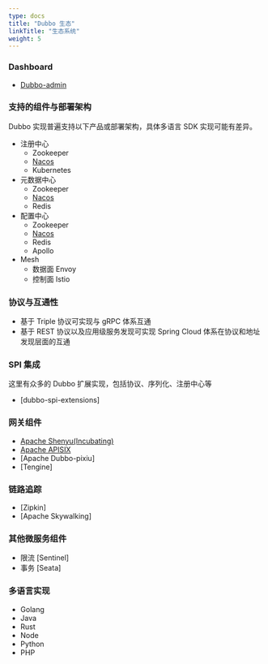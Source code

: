 ```yaml
---
type: docs
title: "Dubbo 生态"
linkTitle: "生态系统"
weight: 5
---
```


### Dashboard
* [Dubbo-admin](https://github.com/apache/dubbo-admin)

### 支持的组件与部署架构

Dubbo 实现普遍支持以下产品或部署架构，具体多语言 SDK 实现可能有差异。

* 注册中心
  * Zookeeper
  * [Nacos](https://nacos.io/zh-cn/docs/use-nacos-with-dubbo.html)
  * Kubernetes
* 元数据中心
  * Zookeeper
  * [Nacos](https://nacos.io/zh-cn/docs/use-nacos-with-dubbo.html)
  * Redis
* 配置中心
  * Zookeeper
  * [Nacos](https://nacos.io/zh-cn/docs/use-nacos-with-dubbo.html)
  * Redis
  * Apollo
* Mesh
  * 数据面 Envoy
  * 控制面 Istio

### 协议与互通性
* 基于 Triple 协议可实现与 gRPC 体系互通
* 基于 REST 协议以及应用级服务发现可实现 Spring Cloud 体系在协议和地址发现层面的互通

### SPI 集成
这里有众多的 Dubbo 扩展实现，包括协议、序列化、注册中心等
* [dubbo-spi-extensions]

### 网关组件
* [Apache Shenyu(Incubating)](/zh/blog/2022/05/04/%E5%A6%82%E4%BD%95%E9%80%9A%E8%BF%87-apache-shenyu-%E7%BD%91%E5%85%B3%E4%BB%A3%E7%90%86-dubbo-%E6%9C%8D%E5%8A%A1/)
* [Apache APISIX](/zh/blog/2022/01/18/%E4%BB%8E%E5%8E%9F%E7%90%86%E5%88%B0%E6%93%8D%E4%BD%9C%E8%AE%A9%E4%BD%A0%E5%9C%A8-apache-apisix-%E4%B8%AD%E4%BB%A3%E7%90%86-dubbo-%E6%9C%8D%E5%8A%A1%E6%9B%B4%E4%BE%BF%E6%8D%B7/)
* [Apache Dubbo-pixiu]
* [Tengine]

### 链路追踪
* [Zipkin]
* [Apache Skywalking]

### 其他微服务组件
* 限流 [Sentinel]
* 事务 [Seata]

### 多语言实现
* Golang
* Java
* Rust
* Node
* Python
* PHP
